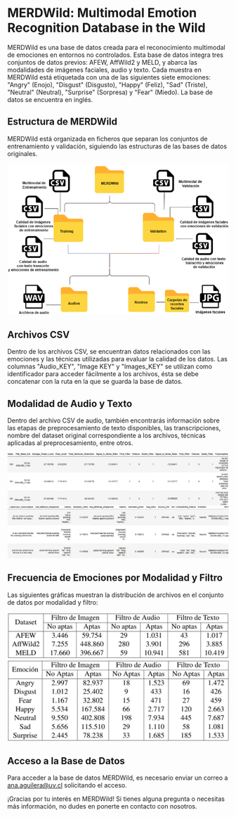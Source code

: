 # MERDWild: Multimodal Emotion Recognition Database in the Wild

MERDWild es una base de datos creada para el reconocimiento multimodal de emociones en entornos no controlados. Esta base de datos integra tres conjuntos de datos previos: AFEW, AffWild2 y MELD, y abarca las modalidades de imágenes faciales, audio y texto. Cada muestra en MERDWild está etiquetada con una de las siguientes siete emociones: "Angry" (Enojo), "Disgust" (Disgusto), "Happy" (Feliz), "Sad" (Triste), "Neutral" (Neutral), "Surprise" (Sorpresa) y "Fear" (Miedo). La base de datos se encuentra en inglés.

## Estructura de MERDWild
MERDWild está organizada en ficheros que separan los conjuntos de entrenamiento y validación, siguiendo las estructuras de las bases de datos originales.

![Estructura de MERDWild](https://github.com/FacundoMartinez/MERDWild/blob/main/Tesis-organizacion%20merdwild.drawio.png)

## Archivos CSV
Dentro de los archivos CSV, se encuentran datos relacionados con las emociones y las técnicas utilizadas para evaluar la calidad de los datos. Las columnas "Audio_KEY", "Image KEY" y "Images_KEY" se utilizan como identificador para acceder fácilmente a los archivos, ésta se debe concatenar con la ruta en la que se guarda la base de datos. 

## Modalidad de Audio y Texto
Dentro del archivo CSV de audio, también encontrarás información sobre las etapas de preprocesamiento de texto disponibles, las transcripciones, nombre del dataset original correspondiente a los archivos, técnicas aplicadas al preprocesamiento, entre otros.

![Ejemplo del archivo CSV de audio y texto](https://github.com/FacundoMartinez/MERDWild/blob/main/audio%20y%20texto%20csv.jpg?raw=true)

## Frecuencia de Emociones por Modalidad y Filtro
Las siguientes gráficas muestran la distribución de archivos en el conjunto de datos por modalidad y filtro:

![Frecuencia de archivos en el dataset por modalidad y filtro](https://github.com/FacundoMartinez/MERDWild/blob/main/frecuencia%20de%20archivos%20en%20dataset%20por%20modalidad%20y%20filtro.png?raw=true)
![Frecuencia de emociones por modalidad y filtro](https://github.com/FacundoMartinez/MERDWild/blob/main/frecuencia%20de%20emociones%20por%20modalidad%20y%20filtro.png?raw=true)

## Acceso a la Base de Datos
Para acceder a la base de datos MERDWild, es necesario enviar un correo a ana.aguilera@uv.cl solicitando el acceso.

¡Gracias por tu interés en MERDWild! Si tienes alguna pregunta o necesitas más información, no dudes en ponerte en contacto con nosotros.
